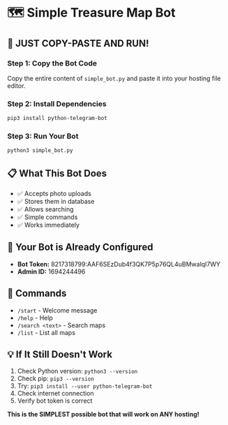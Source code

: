 # 🗺️ Simple Treasure Map Bot

## 🚀 **JUST COPY-PASTE AND RUN!**

### **Step 1: Copy the Bot Code**
Copy the entire content of `simple_bot.py` and paste it into your hosting file editor.

### **Step 2: Install Dependencies**
```bash
pip3 install python-telegram-bot
```

### **Step 3: Run Your Bot**
```bash
python3 simple_bot.py
```

## 📋 **What This Bot Does**
- ✅ Accepts photo uploads
- ✅ Stores them in database
- ✅ Allows searching
- ✅ Simple commands
- ✅ Works immediately

## 🔧 **Your Bot is Already Configured**
- **Bot Token:** 8217318799:AAF6SEzDub4f3QK7P5p76QL4uBMwalqI7WY
- **Admin ID:** 1694244496

## 🎯 **Commands**
- `/start` - Welcome message
- `/help` - Help
- `/search <text>` - Search maps
- `/list` - List all maps

## 💡 **If It Still Doesn't Work**
1. Check Python version: `python3 --version`
2. Check pip: `pip3 --version`
3. Try: `pip3 install --user python-telegram-bot`
4. Check internet connection
5. Verify bot token is correct

**This is the SIMPLEST possible bot that will work on ANY hosting!**